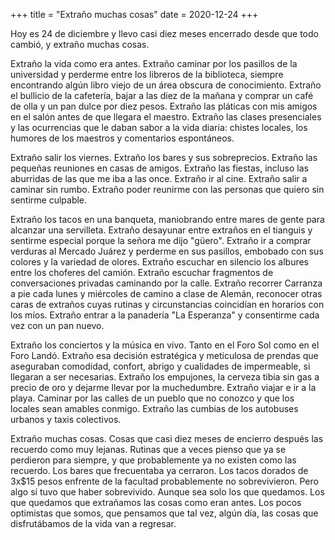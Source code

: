 +++
title = "Extraño muchas cosas"
date = 2020-12-24
+++

Hoy es 24 de diciembre y llevo casi diez meses encerrado desde que todo cambió,
y extraño muchas cosas.  

Extraño la vida como era antes. Extraño caminar por los pasillos de la
universidad y perderme entre los libreros de la biblioteca, siempre encontrando
algún libro viejo de un área obscura de conocimiento. Extraño el bullicio de la
cafetería, bajar a las diez de la mañana y comprar un café de olla y un pan dulce por
diez pesos. Extraño las pláticas con mis amigos en el salón antes de que llegara
el maestro. Extraño las clases presenciales y las ocurrencias que le
daban sabor a la vida diaria: chistes locales, los humores de los maestros y
comentarios espontáneos.  

Extraño salir los viernes. Extraño los bares y sus sobreprecios. Extraño las
pequeñas reuniones en casas de amigos. Extraño las fiestas, incluso las
aburridas de las que me iba a las once. Extraño ir al cine. Extraño salir a
caminar sin rumbo. Extraño poder reunirme con las personas que quiero sin sentirme
culpable.  

Extraño los tacos en una banqueta, maniobrando entre mares de gente para
alcanzar una servilleta. Extraño desayunar entre extraños en el tianguis y
sentirme especial porque la señora me dijo "güero". Extraño ir a comprar
verduras al Mercado Juárez y perderme en sus pasillos, embobado con sus colores
y la variedad de olores. Extraño escuchar en silencio los albures entre los
choferes del camión. Extraño escuchar fragmentos de conversaciones privadas
caminando por la calle. Extraño recorrer Carranza a pie cada lunes y miércoles
de camino a clase de Alemán, reconocer otras caras de extraños cuyas rutinas y
circunstancias coincidían en horarios con los míos. Extraño entrar a la
panadería "La Esperanza" y consentirme cada vez con un pan nuevo.

Extraño los conciertos y la música en vivo. Tanto en el Foro Sol como en el Foro
Landó. Extraño esa decisión estratégica y meticulosa de prendas que aseguraban
comodidad, confort, abrigo y cualidades de impermeable, si llegaran a ser
necesarias. Extraño los empujones, la cerveza tibia sin gas a precio de oro y
dejarme llevar por la muchedumbre. Extraño viajar e ir a la playa. Caminar por
las calles de un pueblo que no conozco y que los locales sean amables conmigo.
Extraño las cumbias de los autobuses urbanos y taxis colectivos.

Extraño muchas cosas. Cosas que casi diez meses de encierro después las recuerdo
como muy lejanas. Rutinas que a veces pienso que ya se perdieron para siempre, y
que probablemente ya no existen como las recuerdo. Los bares que frecuentaba ya
cerraron. Los tacos dorados de 3x$15 pesos enfrente de la facultad probablemente no
sobrevivieron. Pero algo sí tuvo que haber sobrevivido. Aunque sea solo los que
quedamos. Los que quedamos que extrañamos las cosas como eran antes. Los pocos
optimistas que somos, que pensamos que tal vez, algún día, las cosas que
disfrutábamos de la vida van a regresar.
